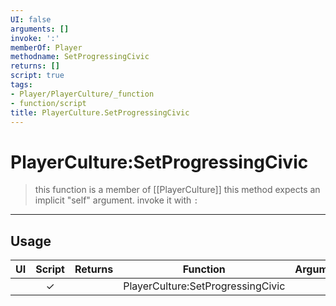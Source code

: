 ```yaml
---
UI: false
arguments: []
invoke: ':'
memberOf: Player
methodname: SetProgressingCivic
returns: []
script: true
tags:
- Player/PlayerCulture/_function
- function/script
title: PlayerCulture.SetProgressingCivic
---
```

# PlayerCulture:SetProgressingCivic
> this function is a member of [[PlayerCulture]]
> this method expects an implicit "self" argument. invoke it with `:`
-----
## Usage
|  UI | Script | Returns | Function | Arguments |
|:---:|:------:|-------:|:--------:|:---------|
| |✓||PlayerCulture:SetProgressingCivic||
